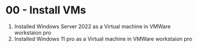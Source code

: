 # 00 - Install VMs


1. Installed Windows Server 2022 as a Virtual machine in VMWare workstaion pro
2. Installed Windows 11 pro as a Virtual machine in VMWare workstaion pro